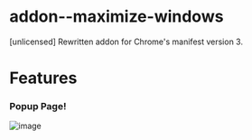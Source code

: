 # addon--maximize-windows
[unlicensed] Rewritten addon for Chrome's manifest version 3.

# Features

### Popup Page!
![image](https://user-images.githubusercontent.com/30473157/169977698-aaae83d1-232f-40fc-821f-b5f13c7fb095.png)
